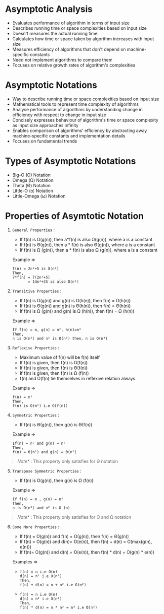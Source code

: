 # Asymptotic Analysis

- Evaluates performance of algorithm in terms of input size
- Describes running time or space complexities based on input size
- Doesn't measures the actual running time
- Calculates how time or space taken by algorithm increases with input size
- Measures efficiency of algorithms that don't depend on machine-specific constants
- Need not implement algorithms to compare them
- Focuses on relative growth rates of algorithm's complexities

# Asymptotic Notations

- Way to describe running time or space complexities based on input size
- Mathematical tools to represent time complexity of algorithms
- Analyse performance of algorithms by understanding change in efficiency with respect to change in input size
- Concisely expresses behaviour of algorithm's time or space complexity as input size approaches infinity
- Enables comparison of algorithms' efficiency by abstracting away machine-specific constants and implementation details
- Focuses on fundamental trends

# Types of Asymptotic Notations

- Big-O (O) Notation
- Omega (Ω) Notation
- Theta (Θ) Notation
- Little-O (o) Notation
- Little-Omega (ω) Notation

# Properties of Asymtotic Notation

1. `General Properties` :

    - If f(n) is O(g(n)), then a*f(n) is also O(g(n)), where a is a constant
    - If f(n) is Θ(g(n)), then a * f(n) is also Θ(g(n)), where a is a constant
    - If f(n) is Ω (g(n)), then a * f(n) is also Ω (g(n)), where a is a constant

    Example =>
  
       f(n) = 2n²+5 is O(n²) 
       Then,
       7*f(n) = 7(2n²+5)
              = 14n²+35 is also O(n²)

2. `Transitive Properties` :

    - If f(n) is O(g(n)) and g(n) is O(h(n)), then f(n) = O(h(n))
    - If f(n) is Θ(g(n)) and g(n) is Θ(h(n)), then f(n) = Θ(h(n))
    - If f(n) is Ω (g(n)) and g(n) is Ω (h(n)), then f(n) = Ω (h(n))

    Example =>
    
       If f(n) = n, g(n) = n², h(n)=n³
       Then,
       n is O(n²) and n² is O(n³) then, n is O(n³)

3. `Reflexive Properties` :

    - Maximum value of f(n) will be f(n) itself
    - If f(n) is given, then f(n) is O(f(n))
    - If f(n) is given, then f(n) is Θ(f(n))
    - If f(n) is given, then f(n) is Ω (f(n))
    - f(n) and O(f(n) tie themselves in reflexive relation always

    Example =>

       f(n) = n²
       Then,
       f(n) is O(n²) i.e O(f(n)) 

4. `Symmetric Properties` :

    - If f(n) is Θ(g(n)), then g(n) is Θ(f(n))

    Example =>

       If(n) = n² and g(n) = n²
       Then,
       f(n) = Θ(n²) and g(n) = Θ(n²)

> _Note*_ : This property only satisfies for Θ notation

5. `Transpose Symmetric Properties` :

    - If f(n) is O(g(n)), then g(n) is Ω (f(n))

    Example =>

       If f(n) = n , g(n) = n²
       Then,
       n is O(n²) and n² is Ω (n)

> _Note*_ : This property only satisfies for O and Ω notation

6. `Some More Properties` :

     - If f(n) = O(g(n)) and f(n) = Ω(g(n)), then f(n) = Θ(g(n))
     - If f(n) = O(g(n)) and d(n)= O(e(n)), then f(n) + d(n) = O(max(g(n), e(n)))
     - If f(n)= O(g(n)) and d(n) = O(e(n)), then f(n) * d(n) = O(g(n) * e(n))

    Examples =>

      -     f(n) = n i.e O(n) 
            d(n) = n² i.e O(n²) 
            Then,
            f(n) + d(n) = n + n² i.e O(n²)

      -     f(n) = n i.e O(n) 
            d(n) = n² i.e O(n²)
            Then,
            f(n) * d(n) = n * n² = n³ i.e O(n³)
